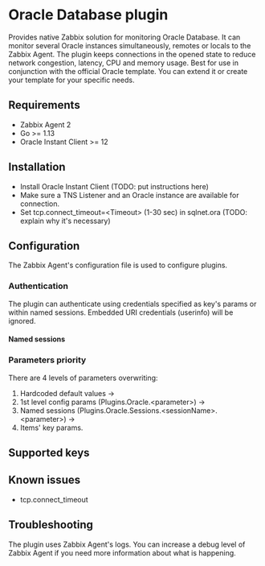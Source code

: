 # Oracle Database plugin
Provides native Zabbix solution for monitoring Oracle Database. It can monitor several 
Oracle instances simultaneously, remotes or locals to the Zabbix Agent.
The plugin keeps connections in the opened state to reduce network congestion, latency, CPU and 
memory usage. Best for use in conjunction with the official Oracle template. You can extend it or create your 
template for your specific needs. 

## Requirements
- Zabbix Agent 2
- Go >= 1.13
- Oracle Instant Client >= 12

## Installation
* Install Oracle Instant Client (TODO: put instructions here)
* Make sure a TNS Listener and an Oracle instance are available for connection.
* Set tcp.connect_timeout=\<Timeout\> (1-30 sec) in sqlnet.ora (TODO: explain why it's necessary)  

## Configuration
The Zabbix Agent's configuration file is used to configure plugins.


### Authentication
The plugin can authenticate using credentials specified as key's params or within named sessions.
Embedded URI credentials (userinfo) will be ignored.
 
#### Named sessions

### Parameters priority
There are 4 levels of parameters overwriting:
1. Hardcoded default values →
2. 1st level config params (Plugins.Oracle.\<parameter\>) →
3. Named sessions (Plugins.Oracle.Sessions.\<sessionName\>.\<parameter\>) →
4. Items' key params.

## Supported keys

## Known issues
* tcp.connect_timeout

## Troubleshooting
The plugin uses Zabbix Agent's logs. You can increase a debug level of Zabbix Agent if you need more information about 
what is happening.
